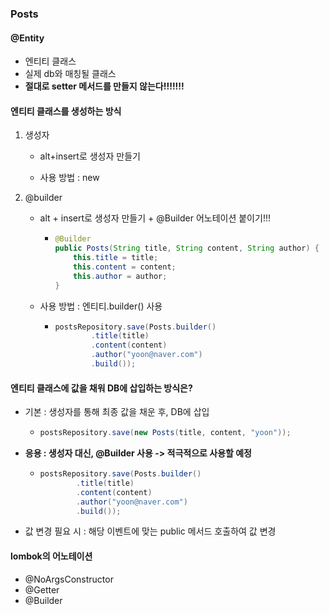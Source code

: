 ### Posts

#### @Entity

- 엔티티 클래스
- 실제 db와 매칭될 클래스
- **절대로 setter 메서드를 만들지 않는다!!!!!!!**



#### 엔티티 클래스를 생성하는 방식

1. 생성자

   - alt+insert로 생성자 만들기

   - 사용 방법 : new

   

2. @builder

   - alt + insert로 생성자 만들기 + @Builder 어노테이션 붙이기!!!

     - ```java
       @Builder
       public Posts(String title, String content, String author) {
           this.title = title;
           this.content = content;
           this.author = author;
       }
       ```

   - 사용 방법 : 엔티티.builder() 사용

     - ```java
       postsRepository.save(Posts.builder()
               .title(title)
               .content(content)
               .author("yoon@naver.com")
               .build());
       ```

       



#### 엔티티 클래스에 값을 채워 DB에 삽입하는 방식은?

- 기본 : 생성자를 통해 최종 값을 채운 후, DB에 삽입

  - ```java
    postsRepository.save(new Posts(title, content, "yoon"));
    ```

- **응용 : 생성자 대신, @Builder 사용 -> 적극적으로 사용할 예정**

  - ```java
    postsRepository.save(Posts.builder()
            .title(title)
            .content(content)
            .author("yoon@naver.com")
            .build());
    ```



- 값 변경 필요 시 : 해당 이벤트에 맞는 public 메서드 호출하여 값 변경



#### lombok의 어노테이션

- @NoArgsConstructor
- @Getter
- @Builder

